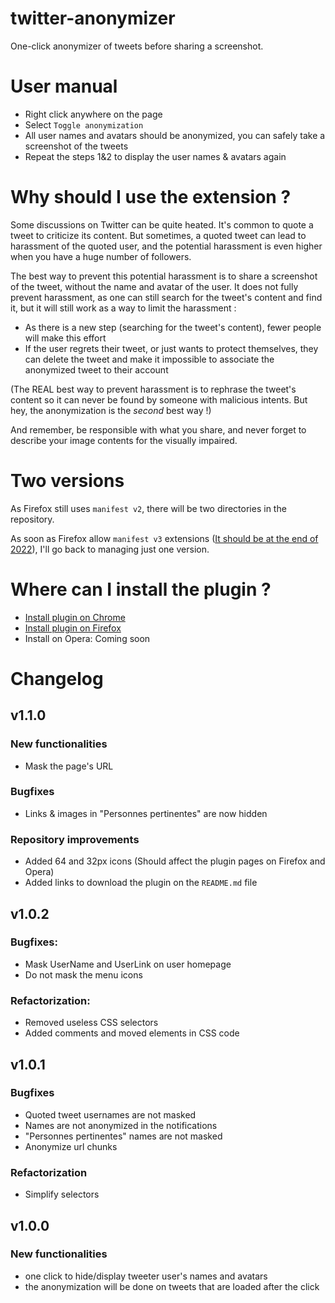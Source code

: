 # twitter-anonymizer
One-click anonymizer of tweets before sharing a screenshot.

# User manual

- Right click anywhere on the page
- Select `Toggle anonymization`
- All user names and avatars should be anonymized, you can safely take a screenshot of the tweets
- Repeat the steps 1&2 to display the user names & avatars again

# Why should I use the extension ?

Some discussions on Twitter can be quite heated. It's common to quote a tweet to criticize its content. But sometimes, a quoted tweet can lead to harassment of the quoted user, and the potential harassment is even higher when you have a huge number of followers.

The best way to prevent this potential harassment is to share a screenshot of the tweet, without the name and avatar of the user. It does not fully prevent harassment, as one can still search for the tweet's content and find it, but it will still work as a way to limit the harassment :

- As there is a new step (searching for the tweet's content), fewer people will make this effort
- If the user regrets their tweet, or just wants to protect themselves, they can delete the tweet and make it impossible to associate the anonymized tweet to their account

(The REAL best way to prevent harassment is to rephrase the tweet's content so it can never be found by someone with malicious intents. But hey, the anonymization is the _second_ best way !)

And remember, be responsible with what you share, and never forget to describe your image contents for the visually impaired.

# Two versions

As Firefox still uses `manifest v2`, there will be two directories in the repository.

As soon as Firefox allow `manifest v3` extensions  ([It should be at the end of 2022](https://blog.mozilla.org/addons/2022/05/18/manifest-v3-in-firefox-recap-next-steps/)), I'll go back to managing just one version.

# Where can I install the plugin ?

- [Install plugin on Chrome](https://chrome.google.com/webstore/detail/twitter-anonymizer/dliaabmcomhfhpibgbljmcjfgfkjbalf)
- [Install plugin on Firefox](https://addons.mozilla.org/fr/firefox/addon/twitter-anonymizer/)
- Install on Opera: Coming soon

# Changelog

## v1.1.0

### New functionalities

- Mask the page's URL 

### Bugfixes

- Links & images in "Personnes pertinentes" are now hidden 

### Repository improvements

- Added 64 and 32px icons (Should affect the plugin pages on Firefox and Opera)
- Added links to download the plugin on the `README.md` file

## v1.0.2

### Bugfixes:

- Mask UserName and UserLink on user homepage
- Do not mask the menu icons

### Refactorization:

- Removed useless CSS selectors
- Added comments and moved elements in CSS code

## v1.0.1

### Bugfixes

- Quoted tweet usernames are not masked
- Names are not anonymized in the notifications
- "Personnes pertinentes" names are not masked
- Anonymize url chunks

### Refactorization
- Simplify selectors

## v1.0.0

### New functionalities

- one click to hide/display tweeter user's names and avatars
- the anonymization will be done on tweets that are loaded after the click